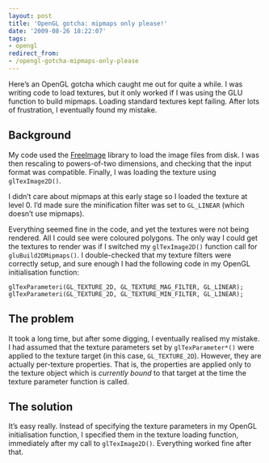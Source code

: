 ```yaml
---
layout: post
title: 'OpenGL gotcha: mipmaps only please!'
date: '2009-08-26 18:22:07'
tags:
- opengl
redirect_from:
- /opengl-gotcha-mipmaps-only-please
---
```


Here’s an OpenGL gotcha which caught me out for quite a while. I was writing code to load textures, but it only worked if I was using the GLU function to build mipmaps. Loading standard textures kept failing. After lots of frustration, I eventually found my mistake.

## Background

My code used the [FreeImage](http://freeimage.sourceforge.net/) library to load the image files from disk. I was then rescaling to powers-of-two dimensions, and checking that the input format was compatible. Finally, I was loading the texture using `glTexImage2D()`.

I didn’t care about mipmaps at this early stage so I loaded the texture at level 0. I’d made sure the minification filter was set to `GL_LINEAR` (which doesn’t use mipmaps).

Everything seemed fine in the code, and yet the textures were not being rendered. All I could see were coloured polygons. The only way I could get the textures to render was if I switched my `glTexImage2D()` function call for `gluBuild2DMipmaps()`. I double-checked that my texture filters were correctly setup, and sure enough I had the following code in my OpenGL initialisation function:

    glTexParameteri(GL_TEXTURE_2D, GL_TEXTURE_MAG_FILTER, GL_LINEAR);
    glTexParameteri(GL_TEXTURE_2D, GL_TEXTURE_MIN_FILTER, GL_LINEAR);

## The problem

It took a long time, but after some digging, I eventually realised my mistake. I had assumed that the texture parameters set by `glTexParameter*()` were applied to the texture target (in this case, `GL_TEXTURE_2D`). However, they are actually per-texture properties. That is, the properties are applied only to the texture object which is _currently bound_ to that target at the time the texture parameter function is called.

## The solution

It’s easy really. Instead of specifying the texture parameters in my OpenGL initialisation function, I specified them in the texture loading function, immediately after my call to `glTexImage2D()`. Everything worked fine after that.

<!--kg-card-end: markdown-->